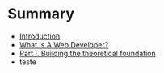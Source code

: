 # Summary

* [Introduction](README.md)
* [What Is A Web Developer?](what_is_a_web_developer.md)
* [Part I. Building the theoretical foundation](part1/README.md)
* teste

